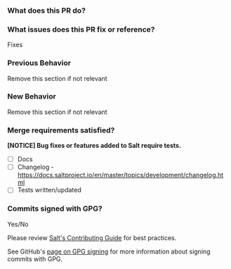 ### What does this PR do?

### What issues does this PR fix or reference?
Fixes

### Previous Behavior
Remove this section if not relevant

### New Behavior
Remove this section if not relevant

### Merge requirements satisfied?
**[NOTICE] Bug fixes or features added to Salt require tests.**
<!-- Please review the [test documentation](https://docs.saltproject.io/en/master/topics/tutorials/writing_tests.html) for details on how to implement tests into Salt's test suite. -->
- [ ] Docs
- [ ] Changelog - https://docs.saltproject.io/en/master/topics/development/changelog.html
- [ ] Tests written/updated

### Commits signed with GPG?
Yes/No

Please review [Salt's Contributing Guide](https://docs.saltproject.io/en/master/topics/development/contributing.html) for best practices.

See GitHub's [page on GPG signing](https://help.github.com/articles/signing-commits-using-gpg/) for more information about signing commits with GPG.
